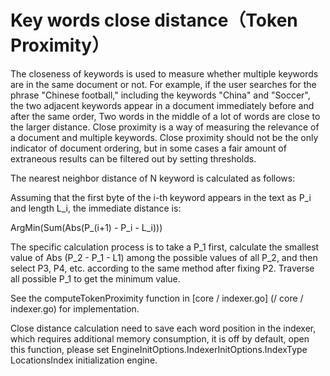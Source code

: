 Key words close distance（Token Proximity）
===

The closeness of keywords is used to measure whether multiple keywords are in the same document or not. For example, if the user searches for the phrase "Chinese football," including the keywords "China" and "Soccer", the two adjacent keywords appear in a document immediately before and after the same order, Two words in the middle of a lot of words are close to the larger distance. Close proximity is a way of measuring the relevance of a document and multiple keywords. Close proximity should not be the only indicator of document ordering, but in some cases a fair amount of extraneous results can be filtered out by setting thresholds.

The nearest neighbor distance of N keyword is calculated as follows:

Assuming that the first byte of the i-th keyword appears in the text as P_i and length L_i, the immediate distance is:

  ArgMin(Sum(Abs(P_(i+1) - P_i - L_i)))

The specific calculation process is to take a P_1 first, calculate the smallest value of Abs (P_2 - P_1 - L1) among the possible values of all P_2, and then select P3, P4, etc. according to the same method after fixing P2. Traverse all possible P_1 to get the minimum value.

See the computeTokenProximity function in [core / indexer.go] (/ core / indexer.go) for implementation.

Close distance calculation need to save each word position in the indexer, which requires additional memory consumption, it is off by default, open this function, please set EngineInitOptions.IndexerInitOptions.IndexType LocationsIndex initialization engine.
